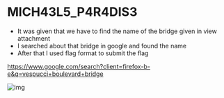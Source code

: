 # MICH43L5_P4R4DIS3

- It was given that we have to find the name of the bridge given in view attachment
- I searched about that bridge in google and found the name
- After that I used flag format to submit the flag

 https://www.google.com/search?client=firefox-b-e&q=vespucci+boulevard+bridge

 ![img](https://github.com/Sreehithavarma23/wired-ctf/blob/main/screenshots/bridge(1).png)
 


